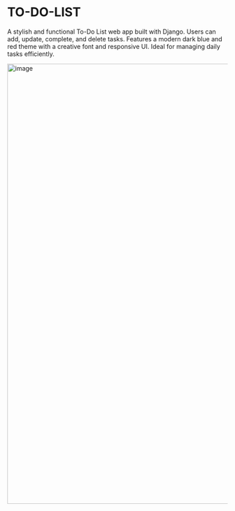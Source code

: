 # TO-DO-LIST
A stylish and functional To-Do List web app built with Django. Users can add, update, complete, and delete tasks. Features a modern dark blue and red theme with a creative font and responsive UI. Ideal for managing daily tasks efficiently.


<img width="1916" height="1006" alt="image" src="https://github.com/user-attachments/assets/966369a8-a52a-4f56-8936-c7739e1041b7" />

